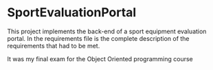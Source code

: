 # SportEvaluationPortal
This project implements the back-end of a sport equipment evaluation portal. In the requirements file is the complete description of the requirements that had to be met.

It was my final exam for the Object Oriented programming course
